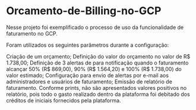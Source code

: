 # Orcamento-de-Billing-no-GCP
Nesse projeto foi exemplificado o processo de uso da funcionalidade de faturamento no GCP.

Foram utilizados os seguintes parâmetros durante a configuração:

Criação de um orçamento;
Definição do valor do orçamento no valor de R$ 1.738,00;
Definição de 3 alertas de para notificação quando o faturamento alcançar 50% (R$ 869,00), 90% (R$ 1.564,20) e 100% (R$ 1.738,00) do valor estimado;
Configuração para envio de alertas por e-mail aos administradores e usuários de faturamento;
Emissão de relatório de faturamento. Conforme prints, não são apresentados valores positivos no relatório, pois todo o gasto realizado dentro da plataforma foi debitado dos créditos de iniciais fornecidos pela plataforma.
